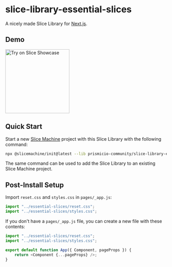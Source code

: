 # slice-library-essential-slices

A nicely made Slice Library for [Next.js][nextjs].

## Demo

<a href="#"><img src="https://angeloashmore-slicemachine-intro.cdn.prismic.io/angeloashmore-slicemachine-intro/49ca4bde-b36a-42f4-a072-60d2e5202f85_try-button.svg" alt="Try on Slice Showcase" width="200" /></a>

## Quick Start

Start a new [Slice Machine][slicemachine] project with this Slice Library with the following command:

```bash
npx @slicemachine/init@latest --lib prismicio-community/slice-library-essential-slices
```

The same command can be used to add the Slice Library to an existing Slice Machine project.

## Post-Install Setup

Import `reset.css` and `styles.css` in `pages/_app.js`:

```js
import "../essential-slices/reset.css";
import "../essential-slices/styles.css";
```

If you don't have a `pages/_app.js` file, you can create a new file with these contents:

```js
import "../essential-slices/reset.css";
import "../essential-slices/styles.css";

export default function App({ Component, pageProps }) {
	return <Component {...pageProps} />;
}
```

[nextjs]: https://nextjs.org/
[prismic-react]: https://github.com/prismicio/prismic-react/tree/v2
[slicemachine]: https://slicemachine.dev/
[link-resolver]: https://prismic.io/docs/core-concepts/link-resolver-route-resolver
